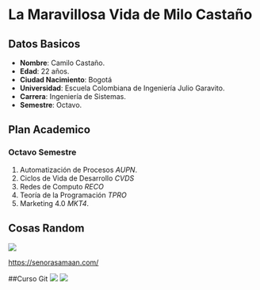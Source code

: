 # La Maravillosa Vida de Milo Castaño
## Datos Basicos
- **Nombre**: Camilo Castaño.
- **Edad**: 22 años.
- **Ciudad Nacimiento**: Bogotá
- **Universidad**: Escuela Colombiana de Ingeniería Julio Garavito.
- **Carrera**: Ingeniería de Sistemas.
- **Semestre**: Octavo.
## Plan Academico
### Octavo Semestre
1. Automatización de Procesos *AUPN*.
2. Ciclos de Vida de Desarrollo *CVDS*
3. Redes de Computo *RECO*
4. Teoría de la Programación *TPRO*
5. Marketing 4.0 *MKT4*.
## Cosas Random
![](https://commonmark.org/help/images/favicon.png)

<https://senorasamaan.com/>

##Curso Git
![](https://drive.google.com/file/d/19hwDnYjk33IGZh_H9r8PjDpKJldLIlCP/view?usp=drive_link)
![](principal.jpg)









